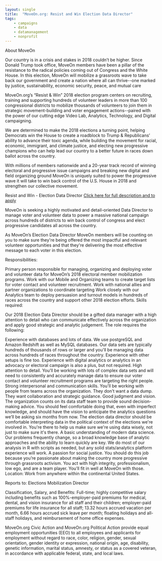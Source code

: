 ```yaml
---
layout: single
title:  "MoveOn.org: Resist and Win Election Data Director"
tags: 
    - campaigns
    - data
    - datamanagement
    - nonprofit
---
```

About MoveOn

Our country is in a crisis and stakes in 2018 couldn’t be higher. Since Donald Trump took office, MoveOn members have been a pillar of the resistance to the radical policies coming out of Congress and the White House.  In this election, MoveOn will mobilize a grassroots wave to take back our government and create a nation where all can thrive--one marked by justice, sustainability, economic security, peace, and mutual care

MoveOn.org’s “Resist & Win” 2018 election program centers on recruiting, training and supporting hundreds of volunteer leaders in more than 100 congressional districts to mobilize thousands of volunteers to join them in strategic movement-building and voter engagement actions--paired with the power of our cutting edge Video Lab, Analytics, Technology, and Digital campaigning.

We are determined to make the 2018 elections a turning point, helping Democrats win the House to create a roadblock to Trump & Republicans’ ability to advance their toxic agenda, while building the movement for racial, economic, immigrant, and climate justice, and electing new progressive champions who can help lead our country to a better future in races down ballot across the country.

With millions of members nationwide and a 20-year track record of winning electoral and progressive issue campaigns and breaking new digital and field organizing ground MoveOn is uniquely suited to power the progressive wave it will take to win back control of the U.S. House in 2018 and strengthen our collective movement.

Resist and Win - Election Data Director
[Click here for full description and to apply](https://boards.greenhouse.io/moveonorg/jobs/981471?t=yekmab1#.Wlu_da6nH3g)

MoveOn is seeking a highly motivated and detail-oriented Data Director to manage voter and volunteer data to power a massive national campaign across hundreds of districts to win back control of congress and elect progressive candidates all across the country.

As MoveOn’s Election Data Director MoveOn members will be counting on you to make sure they're being offered the most impactful and relevant volunteer opportunities and that they're delivering the most effective message to each voter in this election.

Responsibilities:

Primary person responsible for managing, organizing and deploying voter and volunteer data for MoveOn’s 2018 electoral member mobilization programs.
Work with our Mobile and Organizing teams to create target lists for voter contact and volunteer recruitment.
Work with national allies and partner organizations to coordinate targeting
Work closely with our Analytics team to deploy persuasion and turnout models in hundreds of races across the country and support other 2018 election efforts.
Skills required:

Our 2018 Election Data Director should be a gifted data manager with a high attention to detail who can communicate effectively across the organization and apply good strategic and analytic judgement. The role requires the following:

Experience with databases and lots of data. We use postgreSQL and Amazon Redshift as well as MySQL databases. Our data sets are typically hundreds of thousands of rows or larger and you'll be managing data across hundreds of races throughout the country. Experience with other setups is fine too. Experience with digital analytics or analytics in an advocacy or electoral campaign is also a plus, but not required.
High attention to detail. You’ll be working with lots of complex data sets and will need to consistently and accurately manage data to ensure our voter contact and volunteer recruitment programs are targeting the right people.
Strong interpersonal and communication skills. You'll be working with people from teams across the organization. They don't want a data dump. They want collaboration and strategic guidance.
Good judgment and vision. The organization counts on its data staff team to provide sound decision-making advice. You should feel comfortable doing that, even with imperfect knowledge, and should have the vision to anticipate the analytics questions we’ll be asking six months from now. The election data director should be comfortable interpreting data in the political context of the elections we're involved in. You're there to help us make sure we're using data wisely, not just to make sure it's there.
A basic understanding of modern data science. Our problems frequently change, so a broad knowledge base of analytic approaches and the ability to learn quickly are key. We do most of our analysis in R with scripts as needed, but any solid stats/analytics platform experience will work.
A passion for social justice. You should do this job because you’re passionate about making the country more progressive through grassroots activism.
You act with high integrity, professionalism, low ego, and are a team player.  You’ll fit in well at MoveOn with those.
Location: Work from anywhere within the continental United States.

Reports to: Elections Mobilization Director

Classification, Salary, and Benefits: Full-time; highly competitive salary including benefits such as 100%-employer-paid premiums for medical, dental, and vision insurance for all staff and their children; employer-paid premiums for life insurance for all staff; 13.32 hours accrued vacation per month, 6.66 hours accrued sick leave per month; floating holidays and all-staff holidays, and reimbursement of home office expenses.  

MoveOn.org Civic Action and MoveOn.org Political Action provide equal employment opportunities (EEO) to all employees and applicants for employment without regard to race, color, religion, gender, sexual orientation, gender identity or expression, national origin, age, disability, genetic information, marital status, amnesty, or status as a covered veteran, in accordance with applicable federal, state, and local laws.
